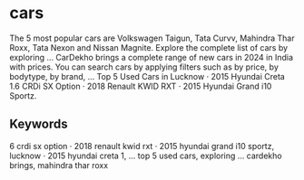 # cars

The 5 most popular cars are Volkswagen Taigun, Tata Curvv, Mahindra Thar Roxx, Tata Nexon and Nissan Magnite. Explore the complete list of cars by exploring ... CarDekho brings a complete range of new cars in 2024 in India with prices. You can search cars by applying filters such as by price, by bodytype, by brand, ... Top 5 Used Cars in Lucknow · 2015 Hyundai Creta 1.6 CRDi SX Option · 2018 Renault KWID RXT · 2015 Hyundai Grand i10 Sportz.

## Keywords
6 crdi sx option · 2018 renault kwid rxt · 2015 hyundai grand i10 sportz, lucknow · 2015 hyundai creta 1, ... top 5 used cars, exploring ... cardekho brings, mahindra thar roxx
